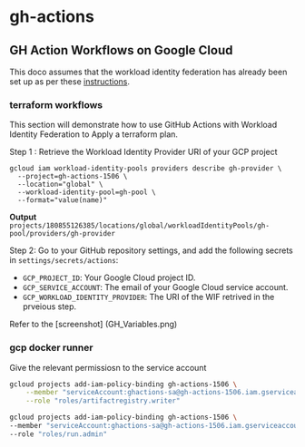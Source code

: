 # gh-actions

## GH Action Workflows on Google Cloud

This doco assumes that the workload identity federation has already been set up as per these [instructions](https://github.com/sam-nash/google_cloud/blob/master/docs/Workload_Identity_Federation.md).

### terraform workflows

This section will demonstrate how to use GitHub Actions with Workload Identity Federation to Apply a terraform plan.

Step 1 : Retrieve the Workload Identity Provider URI of your GCP project

```shell
gcloud iam workload-identity-pools providers describe gh-provider \
  --project=gh-actions-1506 \
  --location="global" \
  --workload-identity-pool=gh-pool \
  --format="value(name)"
```

**Output**
```projects/180855126385/locations/global/workloadIdentityPools/gh-pool/providers/gh-provider```

Step 2: Go to your GitHub repository settings, and add the following secrets in `settings/secrets/actions`:

- `GCP_PROJECT_ID`: Your Google Cloud project ID.
- `GCP_SERVICE_ACCOUNT`: The email of your Google Cloud service account.
- `GCP_WORKLOAD_IDENTITY_PROVIDER`: The URI of the WIF retrived in the prveious step.

Refer to the [screenshot] (GH_Variables.png)

### gcp docker runner

Give the relevant permissiosn to the service account

```sh
gcloud projects add-iam-policy-binding gh-actions-1506 \
    --member "serviceAccount:ghactions-sa@gh-actions-1506.iam.gserviceaccount.com" \
    --role "roles/artifactregistry.writer"

gcloud projects add-iam-policy-binding gh-actions-1506 \
--member "serviceAccount:ghactions-sa@gh-actions-1506.iam.gserviceaccount.com" \
--role "roles/run.admin"
```
